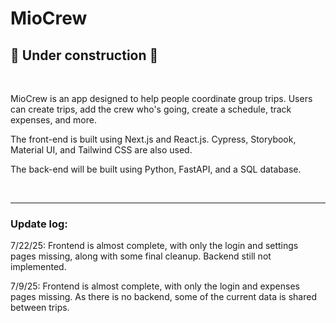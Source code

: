 <h1> MioCrew </h1>

## 🚧 Under construction 🚧

<br>

MioCrew is an app designed to help people coordinate group trips. Users can create trips, add the crew who's going, create a schedule, track expenses, and more.

The front-end is built using Next.js and React.js. Cypress, Storybook, Material UI, and Tailwind CSS are also used.

The back-end will be built using Python, FastAPI, and a SQL database.

<br>

---

### Update log:

7/22/25: Frontend is almost complete, with only the login and settings pages missing, along with some final cleanup. Backend still not implemented.

7/9/25: Frontend is almost complete, with only the login and expenses pages missing. As there is no backend, some of the current data is shared between trips.
